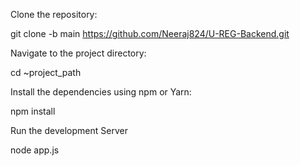 Clone the repository:

git clone -b main https://github.com/Neeraj824/U-REG-Backend.git

Navigate to the project directory:

cd ~project_path

Install the dependencies using npm or Yarn:

npm install

Run the development Server

node app.js
